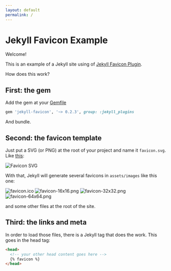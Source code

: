 ```yaml
---
layout: default
permalink: /
---
```

# Jekyll Favicon Example

Welcome!

This is an example of a Jekyll site using of [Jekyll Favicon Plugin](https://github.com/afaundez/jekyll-favicon).

How does this work?

## First: the gem

Add the gem at your [Gemfile](Gemfile)

```ruby
gem 'jekyll-favicon', '~> 0.2.3', group: :jekyll_plugins
```

And bundle.

## Second: the favicon template

Just put a SVG (or PNG) at the root of your project and name it `favicon.svg`. Like [this](favicon.svg):

![Favicon SVG](https://github.com/afaundez/jekyll-favicon-example/raw/master/favicon.svg?sanitize=1)

With that, Jekyll will generate several favicons in `assets/images` like this one:

![favicon.ico](https://afaundez.gitlab.io/jekyll-favicon-example/favicon.ico)
![favicon-16x16.png](https://afaundez.gitlab.io/jekyll-favicon-example/assets/images/favicon-16x16.png)
![favicon-32x32.png](https://afaundez.gitlab.io/jekyll-favicon-example/assets/images/favicon-32x32.png)
![favicon-64x64.png](https://afaundez.gitlab.io/jekyll-favicon-example/assets/images/favicon-64x64.png)

and some other files at the root of the site.

## Third: the links and meta

In order to load those files, there is a Jekyll tag that does the work. This goes in the head tag:

<!-- {% raw %} -->
```html
<head>
  <!-- your other head content goes here -->
  {% favicon %}
</head>
```
<!-- {% endraw %} -->
